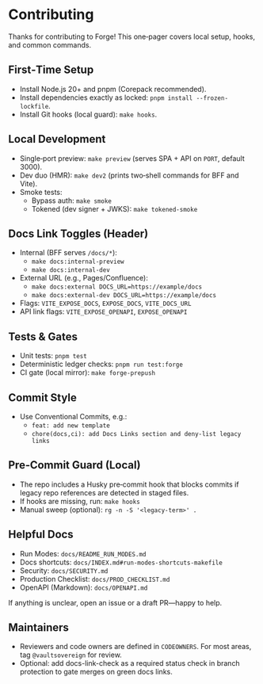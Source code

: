 # Contributing

Thanks for contributing to Forge! This one‑pager covers local setup, hooks, and common commands.

## First‑Time Setup
- Install Node.js 20+ and pnpm (Corepack recommended).
- Install dependencies exactly as locked: `pnpm install --frozen-lockfile`.
- Install Git hooks (local guard): `make hooks`.

## Local Development
- Single‑port preview: `make preview` (serves SPA + API on `PORT`, default 3000).
- Dev duo (HMR): `make dev2` (prints two‑shell commands for BFF and Vite).
- Smoke tests:
  - Bypass auth: `make smoke`
  - Tokened (dev signer + JWKS): `make tokened-smoke`

## Docs Link Toggles (Header)
- Internal (BFF serves `/docs/*`):
  - `make docs:internal-preview`
  - `make docs:internal-dev`
- External URL (e.g., Pages/Confluence):
  - `make docs:external DOCS_URL=https://example/docs`
  - `make docs:external-dev DOCS_URL=https://example/docs`
- Flags: `VITE_EXPOSE_DOCS`, `EXPOSE_DOCS`, `VITE_DOCS_URL`
- API link flags: `VITE_EXPOSE_OPENAPI`, `EXPOSE_OPENAPI`

## Tests & Gates
- Unit tests: `pnpm test`
- Deterministic ledger checks: `pnpm run test:forge`
- CI gate (local mirror): `make forge-prepush`

## Commit Style
- Use Conventional Commits, e.g.:
  - `feat: add new template`
  - `chore(docs,ci): add Docs Links section and deny-list legacy links`

## Pre‑Commit Guard (Local)
- The repo includes a Husky pre‑commit hook that blocks commits if legacy repo references are detected in staged files.
- If hooks are missing, run: `make hooks`
- Manual sweep (optional): `rg -n -S '<legacy-term>' .`

## Helpful Docs
- Run Modes: `docs/README_RUN_MODES.md`
- Docs shortcuts: `docs/INDEX.md#run-modes-shortcuts-makefile`
- Security: `docs/SECURITY.md`
- Production Checklist: `docs/PROD_CHECKLIST.md`
- OpenAPI (Markdown): `docs/OPENAPI.md`

If anything is unclear, open an issue or a draft PR—happy to help.

## Maintainers
- Reviewers and code owners are defined in `CODEOWNERS`. For most areas, tag `@vaultsovereign` for review.
- Optional: add docs-link-check as a required status check in branch protection to gate merges on green docs links.
